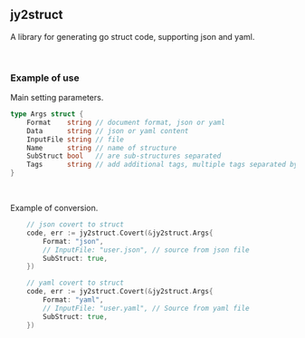 ## jy2struct

A library for generating go struct code, supporting json and yaml.

<br>

### Example of use

Main setting parameters.

```go
type Args struct {
	Format    string // document format, json or yaml
	Data      string // json or yaml content
	InputFile string // file
	Name      string // name of structure
	SubStruct bool   // are sub-structures separated
	Tags      string // add additional tags, multiple tags separated by commas
}
```

<br>

Example of conversion.

```go
    // json covert to struct
    code, err := jy2struct.Covert(&jy2struct.Args{
        Format: "json",
        // InputFile: "user.json", // source from json file
        SubStruct: true,
    })

    // yaml covert to struct
    code, err := jy2struct.Covert(&jy2struct.Args{
        Format: "yaml",
        // InputFile: "user.yaml", // Source from yaml file
        SubStruct: true,
    })
```
